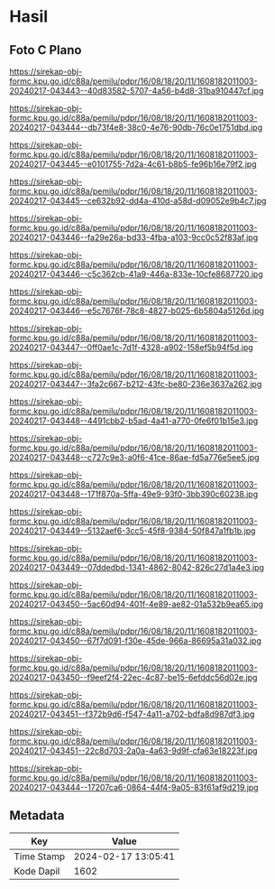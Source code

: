 # Hasil

## Foto C Plano

https://sirekap-obj-formc.kpu.go.id/c88a/pemilu/pdpr/16/08/18/20/11/1608182011003-20240217-043443--40d83582-5707-4a56-b4d8-31ba910447cf.jpg

https://sirekap-obj-formc.kpu.go.id/c88a/pemilu/pdpr/16/08/18/20/11/1608182011003-20240217-043444--db73f4e8-38c0-4e76-90db-76c0e1751dbd.jpg

https://sirekap-obj-formc.kpu.go.id/c88a/pemilu/pdpr/16/08/18/20/11/1608182011003-20240217-043445--e0101755-7d2a-4c61-b8b5-fe96b16e79f2.jpg

https://sirekap-obj-formc.kpu.go.id/c88a/pemilu/pdpr/16/08/18/20/11/1608182011003-20240217-043445--ce632b92-dd4a-410d-a58d-d09052e9b4c7.jpg

https://sirekap-obj-formc.kpu.go.id/c88a/pemilu/pdpr/16/08/18/20/11/1608182011003-20240217-043446--fa29e26a-bd33-4fba-a103-9cc0c52f83af.jpg

https://sirekap-obj-formc.kpu.go.id/c88a/pemilu/pdpr/16/08/18/20/11/1608182011003-20240217-043446--c5c362cb-41a9-446a-833e-10cfe8687720.jpg

https://sirekap-obj-formc.kpu.go.id/c88a/pemilu/pdpr/16/08/18/20/11/1608182011003-20240217-043446--e5c7676f-78c8-4827-b025-6b5804a5126d.jpg

https://sirekap-obj-formc.kpu.go.id/c88a/pemilu/pdpr/16/08/18/20/11/1608182011003-20240217-043447--0ff0ae1c-7d1f-4328-a902-158ef5b94f5d.jpg

https://sirekap-obj-formc.kpu.go.id/c88a/pemilu/pdpr/16/08/18/20/11/1608182011003-20240217-043447--3fa2c667-b212-43fc-be80-236e3637a262.jpg

https://sirekap-obj-formc.kpu.go.id/c88a/pemilu/pdpr/16/08/18/20/11/1608182011003-20240217-043448--4491cbb2-b5ad-4a41-a770-0fe6f01b15e3.jpg

https://sirekap-obj-formc.kpu.go.id/c88a/pemilu/pdpr/16/08/18/20/11/1608182011003-20240217-043448--c727c9e3-a0f6-41ce-86ae-fd5a776e5ee5.jpg

https://sirekap-obj-formc.kpu.go.id/c88a/pemilu/pdpr/16/08/18/20/11/1608182011003-20240217-043448--171f870a-5ffa-49e9-93f0-3bb390c60238.jpg

https://sirekap-obj-formc.kpu.go.id/c88a/pemilu/pdpr/16/08/18/20/11/1608182011003-20240217-043449--5132aef6-3cc5-45f8-9384-50f847a1fb1b.jpg

https://sirekap-obj-formc.kpu.go.id/c88a/pemilu/pdpr/16/08/18/20/11/1608182011003-20240217-043449--07ddedbd-1341-4862-8042-826c27d1a4e3.jpg

https://sirekap-obj-formc.kpu.go.id/c88a/pemilu/pdpr/16/08/18/20/11/1608182011003-20240217-043450--5ac60d94-401f-4e89-ae82-01a532b9ea65.jpg

https://sirekap-obj-formc.kpu.go.id/c88a/pemilu/pdpr/16/08/18/20/11/1608182011003-20240217-043450--67f7d091-f30e-45de-966a-86695a31a032.jpg

https://sirekap-obj-formc.kpu.go.id/c88a/pemilu/pdpr/16/08/18/20/11/1608182011003-20240217-043450--f9eef2f4-22ec-4c87-be15-6efddc56d02e.jpg

https://sirekap-obj-formc.kpu.go.id/c88a/pemilu/pdpr/16/08/18/20/11/1608182011003-20240217-043451--f372b9d6-f547-4a11-a702-bdfa8d987df3.jpg

https://sirekap-obj-formc.kpu.go.id/c88a/pemilu/pdpr/16/08/18/20/11/1608182011003-20240217-043451--22c8d703-2a0a-4a63-9d9f-cfa63e18223f.jpg

https://sirekap-obj-formc.kpu.go.id/c88a/pemilu/pdpr/16/08/18/20/11/1608182011003-20240217-043444--17207ca6-0864-44f4-9a05-83f61af9d219.jpg


## Metadata

| Key        | Value               |
| ---------- | ------------------- |
| Time Stamp | 2024-02-17 13:05:41 |
| Kode Dapil | 1602                |



